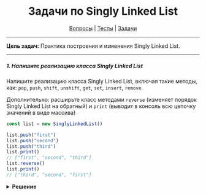 <div align="center">

# Задачи по Singly Linked List

[Вопросы](https://github.com/dollaween/javascript-questions)
|
[Тесты](https://github.com/dollaween/javascript-tests)
|
[Задачи](https://github.com/dollaween/javascript-tasks)

</div>

---

**Цель задач:** Практика построения и изменения Singly Linked List.

---

##### 1. Напишите реализацию класса Singly Linked List
Напишите реализацию класса Singly Linked List, включая такие методы, как: `pop`, `push`, `shift`, `unshift`, `get`, `set`, `insert`, `remove`.

Дополнительно: расширьте класс методами `reverse` (изменяет порядок Singly Linked List на обратный) и `print` (выводит в консоль всю цепочку значений в виде массива)

```javascript
const list = new SinglyLinkedList()

list.push("first")
list.push("second")
list.push("third")
list.print()
// ["first", "second", "third"]
list.reverse()
list.print()
// ["third", "second", "first"]
```

<details><summary><b>Решение</b></summary>
<p>

```javascript
class Node {
  constructor(val) {
    this.val = val
    this.next = null
  }
}

class SinglyLinkedList {
  constructor() {
    this.head = null
    this.tail = null
    this.length = 0
  }

  push(val) {
    const newNode = new Node(val)

    if (!this.head) {
      this.head = newNode
      this.tail = this.head
    } else {
      this.tail.next = newNode
      this.tail = newNode
    }

    this.length++
    return this
  }

  pop() {
    if (!this.head) {
      return undefined
    }

    let poppedNode = this.head
    let newTail = poppedNode

    if (this.length === 1) {
      this.head = null
      this.tail = null
    } else {
      while (poppedNode.next) {
        newTail = poppedNode
        poppedNode = poppedNode.next
      }
      this.tail = newTail
      this.tail.next = null
    }
  }

  shift() {
    if (this.length === 0) {
      return undefined
    }

    let oldHead = this.head

    if (this.length === 1) {
      this.head = null
      this.tail = null
    } else {
      this.head = oldHead.next
      oldHead.next = null
    }

    this.length--
    return oldHead
  }

  unshift(val) {
    const newNode = new Node(val)

    if (this.length === 0) {
      this.head = newNode
      this.tail = newNode
    } else {
      newNode.next = this.head
      this.head = newNode
    }

    this.length++
    return this
  }

  get(index) {
    if (index < 0 || index >= this.length) {
      return null
    }

    let count = 0
    let cur = this.head

    while (count !== index) {
      cur = cur.next
      count++
    }

    return cur
  }

  set(index, val) {
    let foundNode = this.get(index)

    if (foundNode) {
      foundNode.val = val
      return true
    }

    return false
  }

  insert(index, val) {
    if (index < 0 || index > this.length) {
      return false
    }
    if (index === 0) {
      return this.unshift(val)
    }
    if (index === this.length) {
      return [...this, val]
    }

    const newNode = new Node(val)
    let prev = this.get(index - 1)
    let next = prev.next

    prev.next = newNode
    newNode.next = next

    this.length++
    return true
  }

  remove(index) {
    if (index < 0 || index >= this.length) {
      return undefined
    }
    if (index === 0) {
      return this.shift()
    }
    if (index === this.length - 1) {
      return this.pop()
    }

    let prev = this.get(index - 1)
    let removedNode = prev.next

    prev.next = removedNode.next
    removedNode.next = null

    this.length--
    return removedNode
  }

  reverse() {
    let node = this.head
    this.head = this.tail
    this.tail = node

    let oldNext
    let prev = null

    for (let i = 0; i < this.length; i++) {
      oldNext = node.next
      node.next = prev
      prev = node
      node = oldNext
    }

    return this
  }

  print() {
    const arr = []
    let curr = this.head

    while (curr) {
      arr.push(curr.val)
      curr = curr.next
    }

    console.log(arr)
  }
}
```

</p>
</details>
